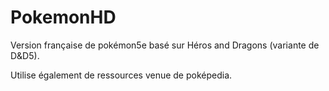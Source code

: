 # PokemonHD

Version française de pokémon5e basé sur Héros and Dragons (variante de D&D5).

Utilise également de ressources venue de poképedia.